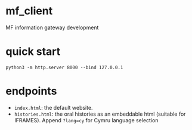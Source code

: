 # mf_client
MF information gateway development

# quick start
 
	python3 -m http.server 8000 --bind 127.0.0.1

# endpoints

* `index.html`: 
	the default website.
* `histories.html`: 
	the oral histories as an embeddable html (suitable for IFRAMES). Append `?lang=cy` for Cymru language selection
